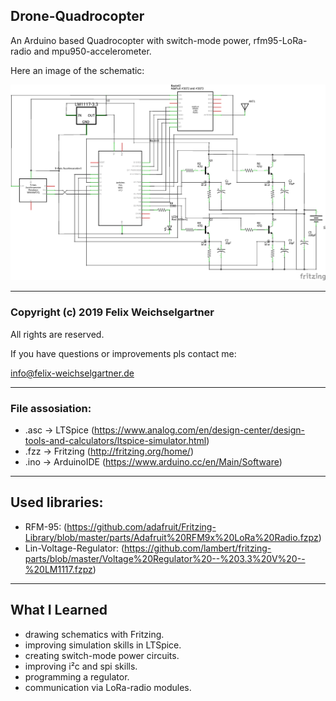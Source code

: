 ## Drone-Quadrocopter

An Arduino based Quadrocopter with switch-mode power, rfm95-LoRa-radio and mpu950-accelerometer.

Here an image of the schematic:

![img](https://github.com/FelixWeichselgartner/Drone-Quadrocopter/blob/master/Drone-Schematic.png)

*****************************************************************************************

### Copyright (c) 2019 Felix Weichselgartner

All rights are reserved.

If you have questions or improvements pls contact me:

info@felix-weichselgartner.de

*****************************************************************************************

### File assosiation:
* .asc -> LTSpice (https://www.analog.com/en/design-center/design-tools-and-calculators/ltspice-simulator.html)
* .fzz -> Fritzing (http://fritzing.org/home/)
* .ino -> ArduinoIDE (https://www.arduino.cc/en/Main/Software)

*****************************************************************************************

## Used libraries:

* RFM-95: (https://github.com/adafruit/Fritzing-Library/blob/master/parts/Adafruit%20RFM9x%20LoRa%20Radio.fzpz)
* Lin-Voltage-Regulator: (https://github.com/lambert/fritzing-parts/blob/master/Voltage%20Regulator%20--%203.3%20V%20--%20LM1117.fzpz)

*****************************************************************************************

## What I Learned

* drawing schematics with Fritzing.
* improving simulation skills in LTSpice.
* creating switch-mode power circuits.
* improving i²c and spi skills.
* programming a regulator.
* communication via LoRa-radio modules.